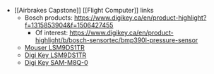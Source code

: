 - [[Airbrakes Capstone]] [[Flight Computer]] links
	- Bosch products: https://www.digikey.ca/en/product-highlight?f=1315853904&f=1506427455
		- Of interest: https://www.digikey.ca/en/product-highlight/b/bosch-sensortec/bmp390l-pressure-sensor
	- [Mouser LSM9DS1TR](https://www.mouser.ca/ProductDetail/STMicroelectronics/LSM9DS1TR?qs=4b8myOmUP%252bsiwRDrJOMxKQ%3D%3D)
	- [Digi Key LSM9DS1TR](https://www.digikey.ca/en/products/detail/stmicroelectronics/LSM9DS1TR/4988079)
	- [Digi Key SAM-M8Q-0](https://www.digikey.ca/en/products/detail/u-blox/SAM-M8Q-0/7393574)

